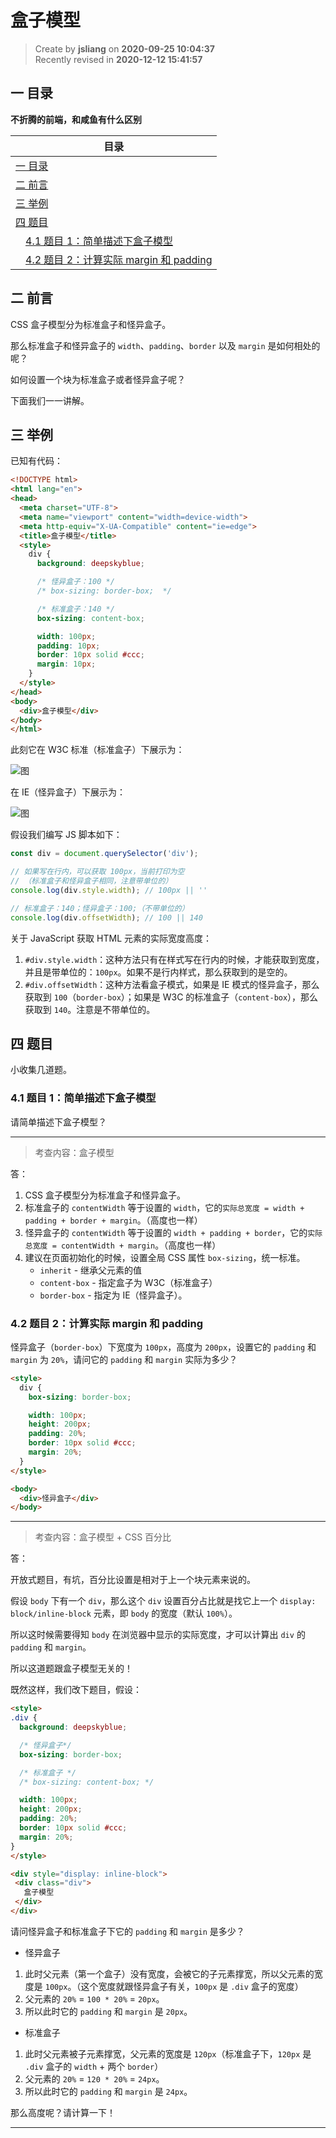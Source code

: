 盒子模型
===

> Create by **jsliang** on **2020-09-25 10:04:37**  
> Recently revised in **2020-12-12 15:41:57**

<!-- 目录开始 -->
## 一 目录

**不折腾的前端，和咸鱼有什么区别**

| 目录 |
| --- |
| [一 目录](#chapter-one) |
| [二 前言](#chapter-two) |
| [三 举例](#chapter-three) |
| [四 题目](#chapter-four) |
| &emsp;[4.1 题目 1：简单描述下盒子模型](#chapter-four-one) |
| &emsp;[4.2 题目 2：计算实际 margin 和 padding](#chapter-four-two) |
<!-- 目录结束 -->

## 二 前言



CSS 盒子模型分为标准盒子和怪异盒子。

那么标准盒子和怪异盒子的 `width`、`padding`、`border` 以及 `margin` 是如何相处的呢？

如何设置一个块为标准盒子或者怪异盒子呢？

下面我们一一讲解。

## 三 举例



已知有代码：

```html
<!DOCTYPE html>
<html lang="en">
<head>
  <meta charset="UTF-8">
  <meta name="viewport" content="width=device-width">
  <meta http-equiv="X-UA-Compatible" content="ie=edge">
  <title>盒子模型</title>
  <style>
    div {
      background: deepskyblue;

      /* 怪异盒子：100 */
      /* box-sizing: border-box;  */

      /* 标准盒子：140 */
      box-sizing: content-box;

      width: 100px;
      padding: 10px;
      border: 10px solid #ccc;
      margin: 10px;
    }
  </style>
</head>
<body>
  <div>盒子模型</div>
</body>
</html>
```

此刻它在 W3C 标准（标准盒子）下展示为：

![图](./img/box-sizing-2.png)

在 IE（怪异盒子）下展示为：

![图](./img/box-sizing-1.png)

假设我们编写 JS 脚本如下：

```js
const div = document.querySelector('div');

// 如果写在行内，可以获取 100px，当前打印为空
// （标准盒子和怪异盒子相同，注意带单位的）
console.log(div.style.width); // 100px || ''

// 标准盒子：140；怪异盒子：100;（不带单位的）
console.log(div.offsetWidth); // 100 || 140
```

关于 JavaScript 获取 HTML 元素的实际宽度高度：

1. `#div.style.width`：这种方法只有在样式写在行内的时候，才能获取到宽度，并且是带单位的：`100px`。如果不是行内样式，那么获取到的是空的。
2. `#div.offsetWidth`：这种方法看盒子模式，如果是 IE 模式的怪异盒子，那么获取到 `100`（`border-box`）；如果是 W3C 的标准盒子（`content-box`），那么获取到 `140`。注意是不带单位的。

## 四 题目



小收集几道题。

### 4.1 题目 1：简单描述下盒子模型



请简单描述下盒子模型？

---

> 考查内容：盒子模型

答：

1. CSS 盒子模型分为标准盒子和怪异盒子。
2. 标准盒子的 `contentWidth` 等于设置的 `width`，它的`实际总宽度 = width + padding + border + margin`。（高度也一样）
3. 怪异盒子的 `contentWidth` 等于设置的 `width + padding + border`，它的`实际总宽度 = contentWidth + margin`。（高度也一样）
4. 建议在页面初始化的时候，设置全局 CSS 属性 `box-sizing`，统一标准。
   * `inherit` - 继承父元素的值
   * `content-box` - 指定盒子为 W3C（标准盒子）
   * `border-box` - 指定为 IE（怪异盒子）。

### 4.2 题目 2：计算实际 margin 和 padding



怪异盒子（`border-box`）下宽度为 `100px`，高度为 `200px`，设置它的 `padding` 和 `margin` 为 `20%`，请问它的 `padding` 和 `margin` 实际为多少？

```html
<style>
  div {
    box-sizing: border-box;

    width: 100px;
    height: 200px;
    padding: 20%;
    border: 10px solid #ccc;
    margin: 20%;
  }
</style>

<body>
  <div>怪异盒子</div>
</body>
```

---

> 考查内容：盒子模型 + CSS 百分比

答：

开放式题目，有坑，百分比设置是相对于上一个块元素来说的。

假设 `body` 下有一个 `div`，那么这个 `div` 设置百分占比就是找它上一个 `display: block/inline-block` 元素，即 `body` 的宽度（默认 `100%`）。

所以这时候需要得知 `body` 在浏览器中显示的实际宽度，才可以计算出 `div` 的 `padding` 和 `margin`。

所以这道题跟盒子模型无关的！

既然这样，我们改下题目，假设：

```html
<style>
.div {
  background: deepskyblue;

  /* 怪异盒子*/
  box-sizing: border-box;

  /* 标准盒子 */
  /* box-sizing: content-box; */

  width: 100px;
  height: 200px;
  padding: 20%;
  border: 10px solid #ccc;
  margin: 20%;
}
</style>

<div style="display: inline-block">
 <div class="div">
   盒子模型
 </div>
</div>
```

请问怪异盒子和标准盒子下它的 `padding` 和 `margin` 是多少？

* 怪异盒子

1. 此时父元素（第一个盒子）没有宽度，会被它的子元素撑宽，所以父元素的宽度是 `100px`。（这个宽度就跟怪异盒子有关，`100px` 是 `.div` 盒子的宽度）
2. 父元素的 `20%` = `100 * 20%` = `20px`。
3. 所以此时它的 `padding` 和 `margin` 是 `20px`。

* 标准盒子

1. 此时父元素被子元素撑宽，父元素的宽度是 `120px`（标准盒子下，`120px` 是 `.div` 盒子的 `width` + 两个 `border`）
2. 父元素的 `20%` = `120 * 20%` = `24px`。
3. 所以此时它的 `padding` 和 `margin` 是 `24px`。

那么高度呢？请计算一下！

---


